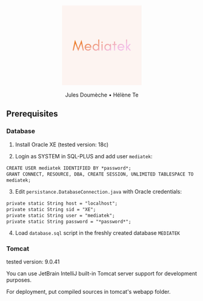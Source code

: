 <div style="text-align:center">
    <p align="center">
        <img width="210" src="git-assets/profile.png" alt="Mediatek"/>
    </p>
    <p>Jules Doumèche • Hélène Te</p>
</div>

## Prerequisites

### Database

1. Install Oracle XE (tested version: 18c)

2. Login as SYSTEM in SQL-PLUS and add user `mediatek`:
```
CREATE USER mediatek IDENTIFIED BY *password*;
GRANT CONNECT, RESOURCE, DBA, CREATE SESSION, UNLIMITED TABLESPACE TO mediatek;
```
3. Edit `persistance.DatabaseConnection.java` with Oracle credentials:
```
private static String host = "localhost";
private static String sid = "XE";
private static String user = "mediatek";
private static String password = "*password*";
```
4. Load `database.sql` script in the freshly created database `MEDIATEK`

### Tomcat
    
tested version: 9.0.41

You can use JetBrain IntelliJ built-in Tomcat server support for development purposes.

For deployment, put compiled sources in tomcat's webapp folder.